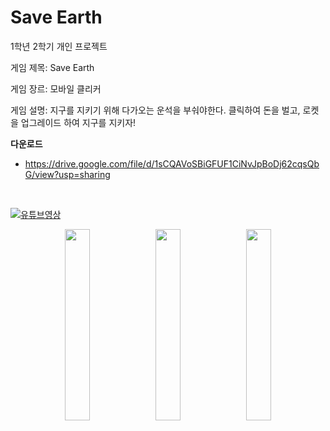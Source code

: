 # Save Earth
1학년 2학기 개인 프로젝트  

게임 제목: Save Earth  

게임 장르: 모바일 클리커  

게임 설명: 지구를 지키기 위해 다가오는 운석을 부숴야한다. 클릭하여 돈을 벌고, 로켓을 업그레이드 하여 지구를 지키자!  
  
**다운로드**
+ https://drive.google.com/file/d/1sCQAVoSBiGFUF1CiNvJpBoDj62cqsQbG/view?usp=sharing  
</br>

[![유튜브영상](https://user-images.githubusercontent.com/101493216/214756327-e756c30b-b29b-4fb7-ba71-0c4f1a53cb73.png)](https://www.youtube.com/watch?v=E61_uPV81kM)
 
<p align="center">
<img width="28%" src="https://user-images.githubusercontent.com/101493216/211142008-a913f7d2-026d-4646-913c-76ae7e58cf92.png"/>
<img width="28%" src="https://user-images.githubusercontent.com/101493216/211142411-11bd01e3-8182-45b3-82f2-bcc34b98bbae.png"/>
<img width="28%" src="https://user-images.githubusercontent.com/101493216/211142268-d2499f52-57c0-465b-8810-15a5e866d542.png"/>
<figcaption align="center">
